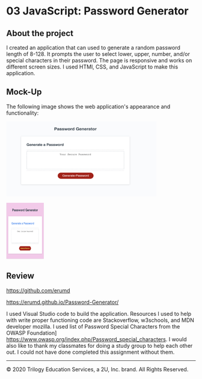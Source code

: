 # 03 JavaScript: Password Generator

## About the project 
I created an application that can used to generate a random password length of 8-128. It prompts the user to select lower, upper, number, and/or special characters in their password. The page is responsive and works on different screen sizes. I used HTMl, CSS, and JavaScript to make this application.


## Mock-Up

The following image shows the web application's appearance and functionality:

<img src= "images/passgen.jpg" alt= "webpage view" width= "400" height="200">
<p>
<img src = "images/passgen2.jpg" alt= "small screen view" width= "100" height="150" > 



## Review

<a href="https://github.com/erumd"> https://github.com/erumd</a>

<a href='https://erumd.github.io/Password-Generator/'> https://erumd.github.io/Password-Generator/ </a>



I used Visual Studio code to build the application. Resources I used to help with write proper functioning code are Stackoverflow, w3schools, and MDN developer mozilla. I used list of Password Special Characters from the OWASP Foundation] https://www.owasp.org/index.php/Password_special_characters. I would also like to thank my classmates for doing a study group to help each other out. I could not have done completed this assignment without them. 


- - -
© 2020 Trilogy Education Services, a 2U, Inc. brand. All Rights Reserved.
